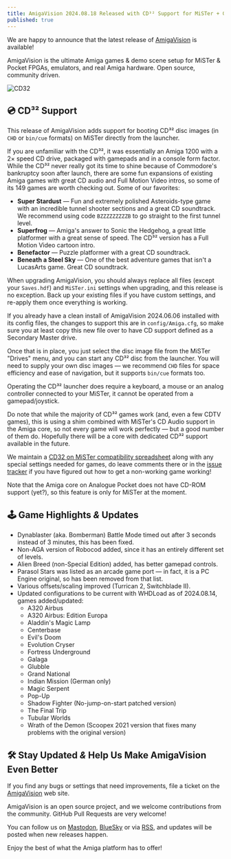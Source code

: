 ```yaml
---
title: AmigaVision 2024.08.18 Released with CD³² Support for MiSTer + Game Updates
published: true
---
```


We are happy to announce that the latest release of [AmigaVision] is available!

AmigaVision is the ultimate Amiga games & demo scene setup for MiSTer & Pocket FPGAs, emulators, and real Amiga hardware. Open source, community driven.

![CD32](https://amiga.vision/images/cd32.png)

## 💿 CD³² Support

This release of AmigaVision adds support for booting CD³² disc images (in `CHD` or `bin/cue` formats) on MiSTer directly from the launcher.

If you are unfamiliar with the CD³², it was essentially an Amiga 1200 with a 2× speed CD drive, packaged with gamepads and in a console form factor. While the CD³² never really got its time to shine because of Commodore's bankruptcy soon after launch, there are some fun expansions of existing Amiga games with great CD audio and Full Motion Video intros, so some of its 149 games are worth checking out. Some of our favorites:

* **Super Stardust** — Fun and extremely polished Asteroids-type game with an incredible tunnel shooter sections and a great CD soundtrack. We recommend using code `BZZZZZZZZZB` to go straight to the first tunnel level.
* **Superfrog** — Amiga's answer to Sonic the Hedgehog, a great little platformer with a great sense of speed. The CD³² version has a Full Motion Video cartoon intro.
* **Benefactor** — Puzzle platformer with a great CD soundtrack.
* **Beneath a Steel Sky** — One of the best adventure games that isn't a LucasArts game. Great CD soundtrack.

When upgrading AmigaVision, you should always replace all files (except your `Saves.hdf`) and `MiSTer.ini` settings when upgrading, and this release is no exception. Back up your existing files if you have custom settings, and re-apply them once everything is working.

If you already have a clean install of AmigaVision 2024.06.06 installed with its config files, the changes to support this are in `config/Amiga.cfg`, so make sure you at least copy this new file over to have CD support defined as a Secondary Master drive.

Once that is in place, you just select the disc image file from the MiSTer "Drives" menu, and you can start any CD³² disc from the launcher. You will need to supply your own disc images — we recommend `CHD` files for space efficiency and ease of navigation, but it supports `bin/cue` formats too.

Operating the CD³² launcher does require a keyboard, a mouse or an analog controller connected to your MiSTer, it cannot be operated from a gamepad/joystick.

Do note that while the majority of CD³² games work (and,  even a few CDTV games), this is using a shim combined with MiSTer's CD Audio support in the Amiga core, so not every game will work perfectly — but a good number of them do. Hopefully there will be a core with dedicated CD³²  support available in the future.

We maintain a [CD32 on MiSTer compatibility spreadsheet] along with any special settings needed for games, do leave comments there or in the [issue tracker] if you have figured out how to get a non-working game working! 

Note that the Amiga core on Analogue Pocket does not have CD-ROM support (yet?), so this feature is only for MiSTer at the moment.

## 🕹️ Game Highlights *&* Updates

* Dynablaster (aka. Bomberman) Battle Mode timed out after 3 seconds instead of 3 minutes, this has been fixed.
* Non-AGA version of Robocod added, since it has an entirely different set of levels.
* Alien Breed (non-Special Edition) added, has better gamepad controls.
* Parasol Stars was listed as an arcade game port — in fact, it is a PC Engine original, so has been removed from that list.
* Various offsets/scaling improved (Turrican 2, Switchblade II).
* Updated configurations to be current with WHDLoad as of 2024.08.14, games added/updated:
	* A320 Airbus 
	* A320 Airbus: Edition Europa
	* Aladdin's Magic Lamp
	* Centerbase
	* Evil's Doom
	* Evolution Cryser
	* Fortress Underground
	* Galaga
	* Glubble
	* Grand National
	* Indian Mission (German only)
	* Magic Serpent
	* Pop-Up
	* Shadow Fighter (No-jump-on-start patched version)
	* The Final Trip
	* Tubular Worlds
	* Wrath of the Demon (Scoopex 2021 version that fixes many problems with the original version)

## 🛠️ Stay Updated *&* Help Us Make AmigaVision Even Better

If you find any bugs or settings that need improvements, file a ticket on the [AmigaVision] web site. 

AmigaVision is an open source project, and we welcome contributions from the community. GitHub Pull Requests are very welcome!

You can follow us on [Mastodon], [BlueSky] or via [RSS], and updates will be posted when new releases happen.

Enjoy the best of what the Amiga platform has to offer!

[AmigaVision]:https://amiga.vision
[Mastodon]:https://mastodon.social/@amiga_vision
[BlueSky]:https://bsky.app/profile/amigavision.bsky.social
[RSS]:https://amiga.vision/feed.xml

[CD32 on MiSTer compatibility spreadsheet]:https://amiga.vision/cd32
[issue tracker]:https://github.com/amigavision/AmigaVision/issues